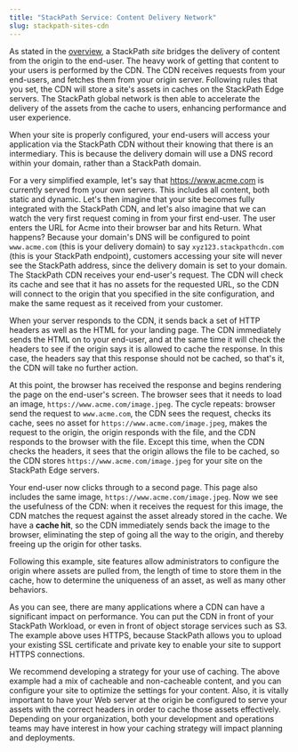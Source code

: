 ```yaml
---
title: "StackPath Service: Content Delivery Network"
slug: stackpath-sites-cdn
---
```



As stated in the [overview](stackpath-sites-overview.md), a StackPath *site* bridges the delivery of content from the origin to the end-user.  The heavy work of getting that content to your users is performed by the CDN.  The CDN receives requests from your end-users, and fetches them from your origin server.  Following rules that you set, the CDN will store a site's assets in caches on the StackPath Edge servers.  The StackPath global network is then able to accelerate the delivery of the assets from the cache to users, enhancing performance and user experience.

When your site is properly configured, your end-users will access your application via the StackPath CDN without their knowing that there is an intermediary.  This is because the delivery domain will use a DNS record within your domain, rather than a StackPath domain.

For a very simplified example, let's say that https://www.acme.com is currently served from your own servers.  This includes all content, both static and dynamic.  Let's then imagine that your site becomes fully integrated with the StackPath CDN, and let's also imagine that we can watch the very first request coming in from your first end-user.  The user enters the URL for Acme into their browser bar and hits Return.  What happens?  Because your domain's DNS will be configured to point `www.acme.com` (this is your delivery domain) to say `xyz123.stackpathcdn.com` (this is your StackPath endpoint), customers accessing your site will never see the StackPath address, since the delivery domain is set to your domain.  The StackPath CDN receives your end-user's request.  The CDN will check its cache and see that it has no assets for the requested URL, so the CDN will connect to the origin that you specified in the site configuration, and make the same request as it received from your customer.

When your server responds to the CDN, it sends back a set of HTTP headers as well as the HTML for your landing page.  The CDN immediately sends the HTML on to your end-user, and at the same time it will check the headers to see if the origin says it is allowed to cache the response.  In this case, the headers say that this response should not be cached, so that's it, the CDN will take no further action.

At this point, the browser has received the response and begins rendering the page on the end-user's screen.  The browser sees that it needs to load an image, `https://www.acme.com/image.jpeg`.  The cycle repeats: browser send the request to `www.acme.com`, the CDN sees the request, checks its cache, sees no asset for `https://www.acme.com/image.jpeg`, makes the request to the origin, the origin responds with the file, and the CDN responds to the browser with the file.  Except this time, when the CDN checks the headers, it sees that the origin allows the file to be cached, so the CDN stores `https://www.acme.com/image.jpeg` for your site on the StackPath Edge servers.

Your end-user now clicks through to a second page.  This page also includes the same image, `https://www.acme.com/image.jpeg`.  Now we see the usefulness of the CDN:  when it receives the request for this image, the CDN matches the request against the asset already stored in the cache.  We have a **cache hit**, so the CDN immediately sends back the image to the browser, eliminating the step of going all the way to the origin, and thereby freeing up the origin for other tasks.

Following this example, site features allow administrators to configure the origin where assets are pulled from, the length of time to store them in the cache, how to determine the uniqueness of an asset, as well as many other behaviors.

As you can see, there are many applications where a CDN can have a significant impact on performance.  You can put the CDN in front of your StackPath Workload, or even in front of object storage services such as S3.  The example above uses HTTPS, because StackPath allows you to upload your existing SSL certificate and private key to enable your site to support HTTPS connections.

We recommend developing a strategy for your use of caching.  The above example had a mix of cacheable and non-cacheable content, and you can configure your site to optimize the settings for your content.  Also, it is vitally important to have your Web server at the origin be configured to serve your assets with the correct headers in order to cache those assets effectively.  Depending on your organization, both your development and operations teams may have interest in how your caching strategy will impact planning and deployments.
